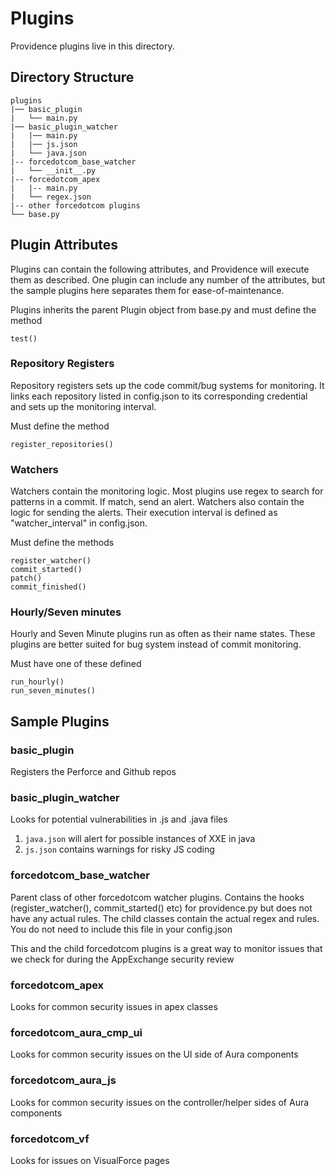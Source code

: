 Plugins
==========
Providence plugins live in this directory.

## Directory Structure
```
plugins
|── basic_plugin
|   └── main.py
|── basic_plugin_watcher
|	|── main.py
|	|── js.json
|	└── java.json
|-- forcedotcom_base_watcher
|	└── __init__.py
|-- forcedotcom_apex
|	|-- main.py
|	└── regex.json
|-- other forcedotcom plugins
└── base.py
```

## Plugin Attributes
Plugins can contain the following attributes, and Providence will execute them as described. One plugin can include any number of the attributes, but the sample plugins here separates them for ease-of-maintenance. 

Plugins inherits the parent Plugin object from base.py and must define the method
```
test()
```

### Repository Registers
Repository registers sets up the code commit/bug systems for monitoring. It links each repository listed in config.json to its corresponding credential
and sets up the monitoring interval.

Must define the method
```
register_repositories()
```

### Watchers
Watchers contain the monitoring logic. Most plugins use regex to search for patterns in a commit. If match, send an alert. Watchers also contain the logic for sending the alerts. Their execution interval is defined as "watcher_interval" in config.json. 

Must define the methods
```
register_watcher()
commit_started()
patch()
commit_finished()
```

### Hourly/Seven minutes

Hourly and Seven Minute plugins run as often as their name states. These plugins are better suited for bug system instead of commit monitoring. 

Must have one of these defined
```
run_hourly()
run_seven_minutes()
```


## Sample Plugins
### basic_plugin
Registers the Perforce and Github repos

### basic_plugin_watcher
Looks for potential vulnerabilities in .js and .java files

1. `java.json`  will alert for possible instances of XXE in java
2. `js.json` contains warnings for risky JS coding

### forcedotcom_base_watcher
Parent class of other forcedotcom watcher plugins. Contains the hooks (register_watcher(), commit_started() etc) for providence.py but does not have any actual rules. The child classes contain the actual regex and rules. You do not need to include this file in your config.json

This and the child forcedotcom plugins is a great way to monitor issues that we check for during the AppExchange security review

### forcedotcom_apex
Looks for common security issues in apex classes

### forcedotcom_aura_cmp_ui
Looks for common security issues on the UI side of Aura components

### forcedotcom_aura_js
Looks for common security issues on the controller/helper sides of Aura components

### forcedotcom_vf
Looks for issues on VisualForce pages



